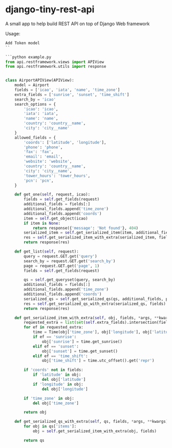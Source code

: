 # django-tiny-rest-api
A small app to help build REST API on top of Django Web framework


Usage:

```python auth.py
Add Token model
``

```python example.py
from api.restframework.views import APIView
from api.restframework.utils import response


class AirportAPIView(APIView):
    model = Airport
    fields = ['icao', 'iata', 'name', 'time_zone']
    extra_fields = ['sunrise', 'sunset', 'time_shift']
    search_by = 'icao'
    search_options = {
        'icao': 'icao',
        'iata': 'iata',
        'name': 'name',
        'country': 'country__name',
        'city': 'city__name'
    }
    allowed_fields = {
        'coords': ['latitude', 'longitude'],
        'phone': 'phone',
        'fax': 'fax',
        'email': 'email',
        'website': 'website',
        'country': 'country__name',
        'city': 'city__name',
        'tower_hours': 'tower_hours',
        'pcn': 'pcn',
    }

    def get_one(self, request, icao):
        fields = self.get_fields(request)
        additional_fields = fields[:]
        additional_fields.append('time_zone')
        additional_fields.append('coords')
        item = self.get_object(icao)
        if item is None:
            return response({'message': 'Not found'}, 404)
        serialized_item = self.get_serialized_item(item, additional_fields)
        res = self.get_serialized_item_with_extra(serialized_item, fields)
        return response(res)

    def get_list(self, request):
        query = request.GET.get('query')
        search_by = request.GET.get('search_by')
        page = request.GET.get('page', 1)
        fields = self.get_fields(request)

        qs = self.get_queryset(query, search_by)
        additional_fields = fields[:]
        additional_fields.append('time_zone')
        additional_fields.append('coords')
        serialized_qs = self.get_serialized_qs(qs, additional_fields, page)
        res = self.get_serialized_qs_with_extra(serialized_qs, fields)
        return response(res)

    def get_serialized_item_with_extra(self, obj, fields, *args, **kwargs):
        requested_extra = list(set(self.extra_fields).intersection(fields))
        for ef in requested_extra:
            time = Time(obj['time_zone'], obj['longitude'], obj['latitude'])
            if ef == 'sunrise':
                obj['sunrise'] = time.get_sunrise()
            elif ef == 'sunset':
                obj['sunset'] = time.get_sunset()
            elif ef == 'time_shift':
                obj['time_shift'] = time.utc_offset().get('repr')

        if 'coords' not in fields:
            if 'latitude' in obj:
                del obj['latitude']
            if 'longitude' in obj:
                del obj['longitude']

        if 'time_zone' in obj:
            del obj['time_zone']

        return obj

    def get_serialized_qs_with_extra(self, qs, fields, *args, **kwargs):
        for obj in qs['items']:
            obj = self.get_serialized_item_with_extra(obj, fields)

        return qs
```
